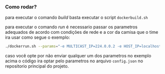 ### Como rodar?

para executar o comando *build* basta executar o script ```dockerbuild.sh```

para executar o comando *run* é necessario passar os parametros adequados de acordo com condições de rede e a cor da camisa que o time ira usar como segue o exemplo:

```bash
./dockerrun.sh --params="-e MULTICAST_IP=224.0.0.2 -e HOST_IP=localhost -e VISION_PORT=10002 -e COMMAND_PORT=20011 -e TEAM_COLOR=blue"
```

caso você opte por não enviar qualquer um dos parametros no exemplo acima o código ira optar pelo parametros no arquivo ```config.json``` no repositorio principal do projeto.
